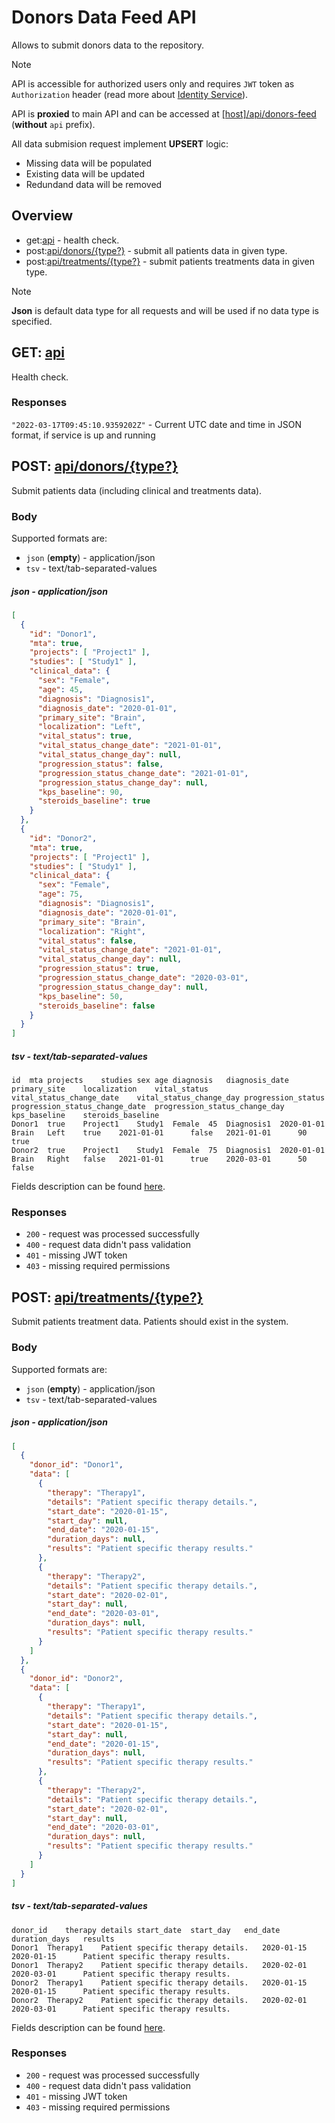 # Donors Data Feed API
Allows to submit donors data to the repository.

> [!Note]
> API is accessible for authorized users only and requires `JWT` token as `Authorization` header (read more about [Identity Service](https://github.com/dkfz-unite/unite-identity)).

API is **proxied** to main API and can be accessed at [[host]/api/donors-feed](http://localhost/api/donors-feed) (**without** `api` prefix).

All data submision request implement **UPSERT** logic:
- Missing data will be populated
- Existing data will be updated
- Redundand data will be removed


## Overview
- get:[api](#get-api) - health check.
- post:[api/donors/{type?}](#post-apidonorstype) - submit all patients data in given type.
- post:[api/treatments/{type?}](#post-apitreatmentstype) - submit patients treatments data in given type.

> [!Note]
> **Json** is default data type for all requests and will be used if no data type is specified.


## GET: [api](http://localhost:5100/api)
Health check.

### Responses
`"2022-03-17T09:45:10.9359202Z"` - Current UTC date and time in JSON format, if service is up and running


## POST: [api/donors/{type?}](http://localhost:5100/api/donors)
Submit patients data (including clinical and treatments data).

### Body
Supported formats are:
- `json` (**empty**) - application/json
- `tsv` - text/tab-separated-values

##### json - application/json
```json
[
  {
    "id": "Donor1",
    "mta": true,
    "projects": [ "Project1" ],
    "studies": [ "Study1" ],
    "clinical_data": {
      "sex": "Female",
      "age": 45,
      "diagnosis": "Diagnosis1",
      "diagnosis_date": "2020-01-01",
      "primary_site": "Brain",
      "localization": "Left",
      "vital_status": true,
      "vital_status_change_date": "2021-01-01",
      "vital_status_change_day": null,
      "progression_status": false,
      "progression_status_change_date": "2021-01-01",
      "progression_status_change_day": null,
      "kps_baseline": 90,
      "steroids_baseline": true
    }
  },
  {
    "id": "Donor2",
    "mta": true,
    "projects": [ "Project1" ],
    "studies": [ "Study1" ],
    "clinical_data": {
      "sex": "Female",
      "age": 75,
      "diagnosis": "Diagnosis1",
      "diagnosis_date": "2020-01-01",
      "primary_site": "Brain",
      "localization": "Right",
      "vital_status": false,
      "vital_status_change_date": "2021-01-01",
      "vital_status_change_day": null,
      "progression_status": true,
      "progression_status_change_date": "2020-03-01",
      "progression_status_change_day": null,
      "kps_baseline": 50,
      "steroids_baseline": false
    }
  }
]
```

##### tsv - text/tab-separated-values
```tsv
id	mta	projects	studies	sex	age	diagnosis	diagnosis_date	primary_site	localization	vital_status	vital_status_change_date	vital_status_change_day	progression_status	progression_status_change_date	progression_status_change_day	kps_baseline	steroids_baseline
Donor1	true	Project1	Study1	Female	45	Diagnosis1	2020-01-01	Brain	Left	true	2021-01-01		false	2021-01-01		90	true
Donor2	true	Project1	Study1	Female	75	Diagnosis1	2020-01-01	Brain	Right	false	2021-01-01		true	2020-03-01		50	false
```

Fields description can be found [here](./api-models-donors.md).

### Responses
- `200` - request was processed successfully
- `400` - request data didn't pass validation
- `401` - missing JWT token
- `403` - missing required permissions



## POST: [api/treatments/{type?}](http://localhost:5100/api/treatments)
Submit patients treatment data. Patients should exist in the system.

### Body
Supported formats are:
- `json` (**empty**) - application/json
- `tsv` - text/tab-separated-values

##### json - application/json
```json
[
  {
    "donor_id": "Donor1",
    "data": [
      {
        "therapy": "Therapy1",
        "details": "Patient specific therapy details.",
        "start_date": "2020-01-15",
        "start_day": null,
        "end_date": "2020-01-15",
        "duration_days": null,
        "results": "Patient specific therapy results."
      },
      {
        "therapy": "Therapy2",
        "details": "Patient specific therapy details.",
        "start_date": "2020-02-01",
        "start_day": null,
        "end_date": "2020-03-01",
        "duration_days": null,
        "results": "Patient specific therapy results."
      }
    ]
  },
  {
    "donor_id": "Donor2",
    "data": [
      {
        "therapy": "Therapy1",
        "details": "Patient specific therapy details.",
        "start_date": "2020-01-15",
        "start_day": null,
        "end_date": "2020-01-15",
        "duration_days": null,
        "results": "Patient specific therapy results."
      },
      {
        "therapy": "Therapy2",
        "details": "Patient specific therapy details.",
        "start_date": "2020-02-01",
        "start_day": null,
        "end_date": "2020-03-01",
        "duration_days": null,
        "results": "Patient specific therapy results."
      }
    ]
  }
]
```

##### tsv - text/tab-separated-values
```tsv
donor_id	therapy	details	start_date	start_day	end_date	duration_days	results
Donor1	Therapy1	Patient specific therapy details.	2020-01-15		2020-01-15		Patient specific therapy results.
Donor1	Therapy2	Patient specific therapy details.	2020-02-01		2020-03-01		Patient specific therapy results.
Donor2	Therapy1	Patient specific therapy details.	2020-01-15		2020-01-15		Patient specific therapy results.
Donor2	Therapy2	Patient specific therapy details.	2020-02-01		2020-03-01		Patient specific therapy results.
```

Fields description can be found [here](api-models-treatments.md).

### Responses
- `200` - request was processed successfully
- `400` - request data didn't pass validation
- `401` - missing JWT token
- `403` - missing required permissions
